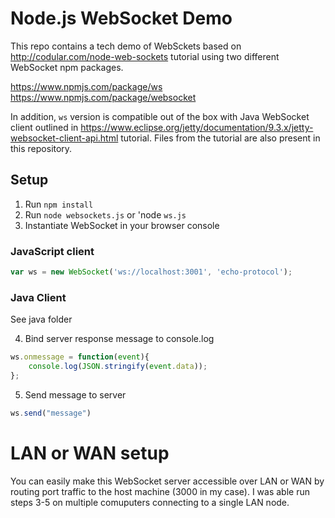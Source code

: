 # Node.js WebSocket Demo

This repo contains a tech demo of WebSckets based on http://codular.com/node-web-sockets tutorial using two different WebSocket npm packages.

https://www.npmjs.com/package/ws
https://www.npmjs.com/package/websocket

In addition, `ws` version is compatible out of the box with Java WebSocket client outlined in https://www.eclipse.org/jetty/documentation/9.3.x/jetty-websocket-client-api.html tutorial.  Files from the tutorial are also present in this repository.

## Setup

1. Run `npm install`
2. Run `node websockets.js` or 'node `ws.js`
3. Instantiate WebSocket in your browser console

### JavaScript client
``` javascript
var ws = new WebSocket('ws://localhost:3001', 'echo-protocol');
```

### Java Client
See java folder

4. Bind server response message to console.log

``` javascript
ws.onmessage = function(event){ 
    console.log(JSON.stringify(event.data));
};
```

5. Send message to server

``` javascript
ws.send("message")
```

# LAN or WAN setup

You can easily make this WebSocket server accessible over LAN or WAN by routing port traffic to the host machine (3000 in my case).  I was able run steps 3-5 on multiple comuputers connecting to a single LAN node.
